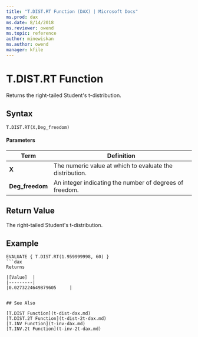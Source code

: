 ```yaml
---
title: "T.DIST.RT Function (DAX) | Microsoft Docs"
ms.prod: dax
ms.date: 8/14/2018
ms.reviewer: owend
ms.topic: reference
author: minewiskan
ms.author: owend
manager: kfile
---
```

# T.DIST.RT Function
Returns the right-tailed Student's t-distribution.
 
  
## Syntax  
  
```dax
T.DIST.RT(X,Deg_freedom)
```
  
#### Parameters  
  
|Term|Definition|  
|--------|--------------|  
|**X**|The numeric value at which to evaluate the distribution.|  
|**Deg_freedom** |An integer indicating the number of degrees of freedom.|
  
## Return Value  
The right-tailed Student's t-distribution.
  
## Example  
  
```dax
EVALUATE { T.DIST.RT(1.959999998, 60) }
```dax
Returns

|[Value]  |
|---------|
|0.0273224649879605     |


## See Also  

[T.DIST Function](t-dist-dax.md)   
[T.DIST.2T Function](t-dist-2t-dax.md)   
[T.INV Function](t-inv-dax.md)   
[T.INV.2t Function](t-inv-2t-dax.md)   
  
